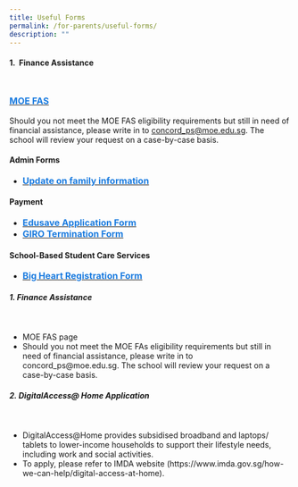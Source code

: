 ```yaml
---
title: Useful Forms
permalink: /for-parents/useful-forms/
description: ""
---
```

<h4>1.&nbsp;&nbsp;Finance Assistance</h4><br>

<span><a href="https://www.moe.gov.sg/financial-matters/financial-assistance" target="_blank" rel="noopener noreferrer"><span style="text-decoration:none;color:#1A7BDF; font-size:16px; font-weight:bold">MOE FAS </span></a>
<br><br>
<span style="text-decoration:font-size:16px;">Should you not meet the MOE FAS eligibility requirements but still in need of financial assistance, please write in to <a href="mailto:concord_ps@moe.edu.sg" target="_blank" rel="noopener noreferrer">concord_ps@moe.edu.sg</a>. The school will review your request on a case-by-case basis.</span>

<h4>Admin Forms</h4>
<ul>
	<li>
<a href="/files/form%20c%20(address%20updates).pdf" target="_blank" rel="noopener noreferrer"><span style="text-decoration:none;color:#1A7BDF; font-size:16px; font-weight:bold;">Update on family information</span></a>
	</li>
</ul>

<h4>Payment</h4>
<ul>
	<li>
<a href="/files/edusave_application_form_revisedsep19.pdf" target="_blank" rel="noopener noreferrer"><span style="text-decoration:none;color:#1A7BDF; font-size:16px; font-weight:bold;">Edusave Application Form </span></a>
	</li>
	<li>
		<a href="/files/giro_termination_form_revisedsep19.pdf" target="_blank" rel="noopener noreferrer"><span style="text-decoration:none;color:#1A7BDF; font-size:16px; font-weight:bold;">GIRO Termination Form </span></a>
	</li>
</ul>

<h4>School-Based Student Care Services</h4>
<ul>
	<li>
<a href="https://bigheartstudentcare.com/interest/" target="_blank" rel="noopener noreferrer"><span style="text-decoration:none;color:#1A7BDF; font-size:16px; font-weight:bold;">Big Heart Registration Form</span></a>
	</li>
	</ul>
	

<h5>1. Finance Assistance</h5>
<br>
<ul>
<li>MOE FAS page</li>
<li>Should you not meet the MOE FAs eligibility requirements but still in need of financial assistance, please write in to concord_ps@moe.edu.sg. The school will review your request on a case-by-case basis.</li>
</ul>

<h5>2. DigitalAccess@ Home Application</h5>
<br>
<ul>
<li>DigitalAccess@Home provides subsidised broadband and laptops/ tablets to lower-income households to support their lifestyle needs, including work and social activities.</li>
<li>To apply, please refer to IMDA website (https://www.imda.gov.sg/how-we-can-help/digital-access-at-home).
</li></ul>
	</span>